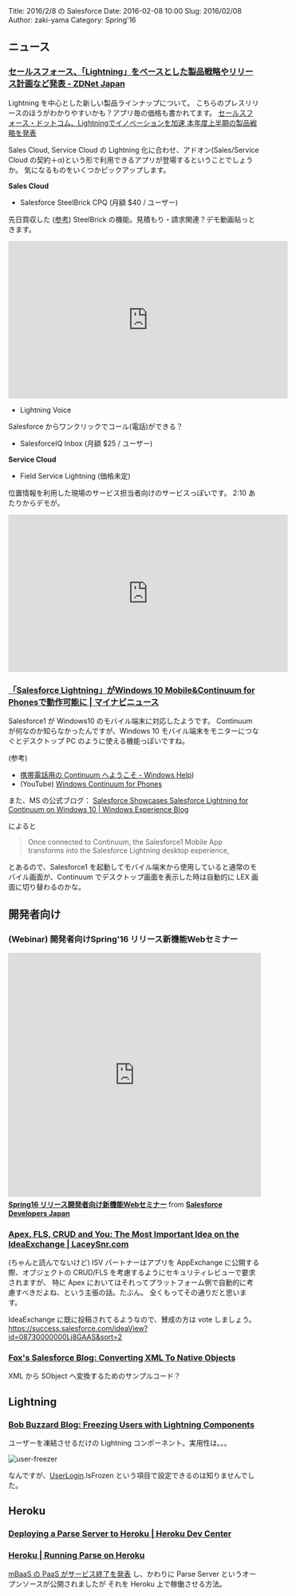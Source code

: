 Title: 2016/2/8 の Salesforce
Date: 2016-02-08 10:00
Slug: 2016/02/08
Author: zaki-yama
Category: Spring'16


## ニュース

### [セールスフォース、「Lightning」をベースとした製品戦略やリリース計画など発表 - ZDNet Japan](http://japan.zdnet.com/article/35077281/)

Lightning を中心とした新しい製品ラインナップについて。
こちらのプレスリリースのほうがわかりやすいかも？アプリ毎の価格も書かれてます。
[セールスフォース・ドットコム、Lightningでイノベーションを加速 本年度上半期の製品戦略を発表](http://www.salesforce.com/jp/company/news-press/press-releases/2016/02/160205.jsp)

Sales Cloud, Service Cloud の Lightning 化に合わせ、アドオン(Sales/Service Cloud の契約＋α)という形で利用できるアプリが登場するということでしょうか。
気になるものをいくつかピックアップします。

**Sales Cloud**

- Salesforce SteelBrick CPQ (月額 $40 / ユーザー)

先日買収した ([参考](http://japan.zdnet.com/article/35075433/)) SteelBrick の機能。見積もり・請求関連？デモ動画貼っときます。

<iframe width="560" height="315" src="https://www.youtube.com/embed/qm9H4rpG4cs" frameborder="0" allowfullscreen></iframe>

- Lightning Voice

Salesforce からワンクリックでコール(電話)ができる？

- SalesforceIQ Inbox (月額 $25 / ユーザー)

**Service Cloud**

- Field Service Lightning (価格未定)

位置情報を利用した現場のサービス担当者向けのサービスっぽいです。
2:10 あたりからデモが。

<iframe width="560" height="315" src="https://www.youtube.com/embed/xt92SMV7FaM" frameborder="0" allowfullscreen></iframe>

### [「Salesforce Lightning」がWindows 10 Mobile&Continuum for Phonesで動作可能に | マイナビニュース](http://news.mynavi.jp/news/2016/02/03/184/)

Salesforce1 が Windows10 のモバイル端末に対応したようです。
Continuum が何なのか知らなかったんですが、Windows 10 モバイル端末をモニターにつなぐとデスクトップ PC のように使える機能っぽいですね。

(参考)

- [携帯電話用の Continuum へようこそ - Windows Help](http://windows.microsoft.com/ja-jp/windows-10/getstarted-continuum-mobile))
- (YouTube) [Windows Continuum for Phones](https://www.youtube.com/watch?v=-oi1B9fjVs4)

また、MS の公式ブログ：
[Salesforce Showcases Salesforce Lightning for Continuum on Windows 10 | Windows Experience Blog](https://blogs.windows.com/windowsexperience/2016/02/02/salesforce-showcases-salesforce-lightning-for-continuum-on-windows-10/)

によると

> Once connected to Continuum, the Salesforce1 Mobile App transforms into the Salesforce Lightning desktop experience, 

とあるので、Salesforce1 を起動してモバイル端末から使用していると通常のモバイル画面が、Continuum でデスクトップ画面を表示した時は自動的に LEX 画面に切り替わるのかな。

## 開発者向け

### (Webinar) 開発者向けSpring'16 リリース新機能Webセミナー

<iframe src="https://www.slideshare.net/slideshow/embed_code/key/cKubju89KmGwrr" width="595" height="485" frameborder="0" marginwidth="0" marginheight="0" scrolling="no" style="border:1px solid #CCC; border-width:1px; margin-bottom:5px; max-width: 100%;" allowfullscreen> </iframe> <div style="margin-bottom:5px"> <strong> <a href="//www.slideshare.net/DeveloperForceJapan/spring16-web" title="Spring16 リリース開発者向け新機能Webセミナー" target="_blank">Spring16 リリース開発者向け新機能Webセミナー</a> </strong> from <strong><a href="//www.slideshare.net/DeveloperForceJapan" target="_blank">Salesforce Developers Japan</a></strong> </div>

### [Apex, FLS, CRUD and You: The Most Important Idea on the IdeaExchange | LaceySnr.com](http://www.laceysnr.com/apex-and-security-the-most-important-idea-on-the-ideaexchange/)

(ちゃんと読んでないけど)
ISV パートナーはアプリを AppExchange に公開する際、オブジェクトの CRUD/FLS を考慮するようにセキュリティレビューで要求されますが、
特に Apex においてはそれってプラットフォーム側で自動的に考慮すべきだよね、という主張の話。たぶん。
全くもってその通りだと思います。

IdeaExchange に既に投稿されてるようなので、賛成の方は vote しましょう。
https://success.salesforce.com/ideaView?id=08730000000Lj8GAAS&sort=2

### [Fox's Salesforce Blog: Converting XML To Native Objects](http://sfdcfox.blogspot.jp/2016/01/converting-xml-to-native-objects.html)

XML から SObject へ変換するためのサンプルコード？


## Lightning

### [Bob Buzzard Blog: Freezing Users with Lightning Components](http://bobbuzzard.blogspot.co.uk/2016/01/freezing-users-with-lightning-components.html)

ユーザーを凍結させるだけの Lightning コンポーネント。実用性は。。。

![user-freezer]({filename}/images/2016-02-08/user-freezer.png)

なんですが、[UserLogin](https://developer.salesforce.com/docs/atlas.en-us.api.meta/api/sforce_api_objects_userlogin.htm).IsFrozen という項目で設定できるのは知りませんでした。

## Heroku

### [Deploying a Parse Server to Heroku | Heroku Dev Center](https://devcenter.heroku.com/articles/deploying-a-parse-server-to-heroku)

### [Heroku | Running Parse on Heroku](https://blog.heroku.com/archives/2016/2/4/running-parse-on-heroku)

[mBaaS の PaaS がサービス終了を発表](http://www.publickey1.jp/blog/16/baasparse.html) し、かわりに Parse Server というオープンソースが公開されましたが
それを Heroku 上で稼働させる方法。

